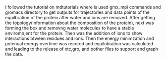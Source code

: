 I followed the tutorial on mdtutorials where is used gmx_mpi commands and gromacs directory to get outputs for trajectories and data points of the equilbration of the protein after water and ions are removed. After getting the topology(information about the composition of the protein), next was forming the box and removng water molecules to have a stable enviromn,ent for the protein. Then was the addition of ions to show interactions btween residues and ions. Then the energy minimzation and potenual energy overtime was recored and equilobration was calculuted and leading to the release of xtc,gro, and pother files to support and graph the data.
